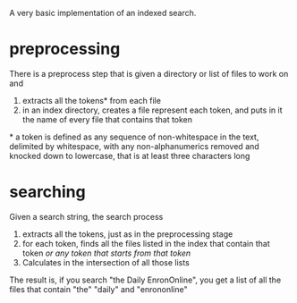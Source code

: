 A very basic implementation of an indexed search.

# preprocessing

There is a preprocess step that is given a directory or list of files to work on and

1. extracts all the tokens\* from each file
2. in an index directory, creates a file represent each token, and puts in it the name of every file that contains that token

\* a token is defined as any sequence of non-whitespace in the text, 
delimited by whitespace,
with any non-alphanumerics removed and knocked down to lowercase, 
that is at least three characters long
 
# searching

Given a search string, the search process

1. extracts all the tokens, just as in the preprocessing stage
2. for each token, finds all the files listed in the index that contain that token *or any token that starts from that token*
3. Calculates in the intersection of all those lists

The result is, if you search  "the Daily EnronOnline", you get a list of all the files that contain "the" "daily" and "enrononline"
